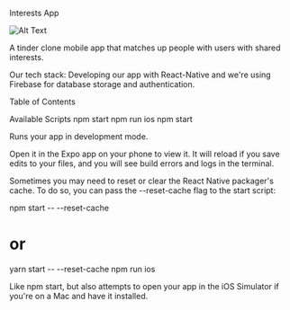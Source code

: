 Interests App

![Alt Text](https://github.com/CUNYTech/InterestsApp/blob/master/ezgif-1-cf77ad97d8.gif)

A tinder clone mobile app that matches up people with users with shared interests.

Our tech stack: Developing our app with React-Native and we're using Firebase for database storage and authentication.

Table of Contents

Available Scripts
npm start
npm run ios
npm start

Runs your app in development mode.

Open it in the Expo app on your phone to view it. It will reload if you save edits to your files, and you will see build errors and logs in the terminal.

Sometimes you may need to reset or clear the React Native packager's cache. To do so, you can pass the --reset-cache flag to the start script:

npm start -- --reset-cache
# or
yarn start -- --reset-cache
npm run ios

Like npm start, but also attempts to open your app in the iOS Simulator if you're on a Mac and have it installed.
